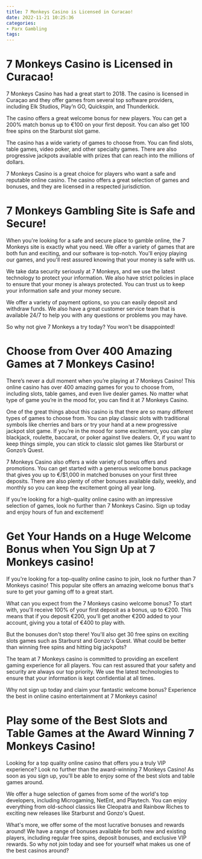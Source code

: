 ```yaml
---
title: 7 Monkeys Casino is Licensed in Curacao!
date: 2022-11-21 10:25:36
categories:
- Parx Gambling
tags:
---
```



#  7 Monkeys Casino is Licensed in Curacao!

7 Monkeys Casino has had a great start to 2018. The casino is licensed in Curaçao and they offer games from several top software providers, including Elk Studios, Play’n GO, Quickspin, and Thunderkick.

The casino offers a great welcome bonus for new players. You can get a 200% match bonus up to €100 on your first deposit. You can also get 100 free spins on the Starburst slot game.

The casino has a wide variety of games to choose from. You can find slots, table games, video poker, and other specialty games. There are also progressive jackpots available with prizes that can reach into the millions of dollars.

7 Monkeys Casino is a great choice for players who want a safe and reputable online casino. The casino offers a great selection of games and bonuses, and they are licensed in a respected jurisdiction.

#  7 Monkeys Gambling Site is Safe and Secure!

When you're looking for a safe and secure place to gamble online, the 7 Monkeys site is exactly what you need. We offer a variety of games that are both fun and exciting, and our software is top-notch. You'll enjoy playing our games, and you'll rest assured knowing that your money is safe with us.

We take data security seriously at 7 Monkeys, and we use the latest technology to protect your information. We also have strict policies in place to ensure that your money is always protected. You can trust us to keep your information safe and your money secure.

We offer a variety of payment options, so you can easily deposit and withdraw funds. We also have a great customer service team that is available 24/7 to help you with any questions or problems you may have.

So why not give 7 Monkeys a try today? You won't be disappointed!

#  Choose from Over 400 Amazing Games at 7 Monkeys Casino!

There’s never a dull moment when you’re playing at 7 Monkeys Casino! This online casino has over 400 amazing games for you to choose from, including slots, table games, and even live dealer games. No matter what type of game you’re in the mood for, you can find it at 7 Monkeys Casino.

One of the great things about this casino is that there are so many different types of games to choose from. You can play classic slots with traditional symbols like cherries and bars or try your hand at a new progressive jackpot slot game. If you’re in the mood for some excitement, you can play blackjack, roulette, baccarat, or poker against live dealers. Or, if you want to keep things simple, you can stick to classic slot games like Starburst or Gonzo’s Quest.

7 Monkeys Casino also offers a wide variety of bonus offers and promotions. You can get started with a generous welcome bonus package that gives you up to €/$1,000 in matched bonuses on your first three deposits. There are also plenty of other bonuses available daily, weekly, and monthly so you can keep the excitement going all year long.

If you’re looking for a high-quality online casino with an impressive selection of games, look no further than 7 Monkeys Casino. Sign up today and enjoy hours of fun and excitement!

#  Get Your Hands on a Huge Welcome Bonus when You Sign Up at 7 Monkeys casino!

If you're looking for a top-quality online casino to join, look no further than 7 Monkeys casino! This popular site offers an amazing welcome bonus that's sure to get your gaming off to a great start.

What can you expect from the 7 Monkeys casino welcome bonus? To start with, you'll receive 100% of your first deposit as a bonus, up to €200. This means that if you deposit €200, you'll get another €200 added to your account, giving you a total of €400 to play with.

But the bonuses don't stop there! You'll also get 30 free spins on exciting slots games such as Starburst and Gonzo's Quest. What could be better than winning free spins and hitting big jackpots?

The team at 7 Monkeys casino is committed to providing an excellent gaming experience for all players. You can rest assured that your safety and security are always our top priority. We use the latest technologies to ensure that your information is kept confidential at all times.

Why not sign up today and claim your fantastic welcome bonus? Experience the best in online casino entertainment at 7 Monkeys casino!

#  Play some of the Best Slots and Table Games at the Award Winning 7 Monkeys Casino!

Looking for a top quality online casino that offers you a truly VIP experience? Look no further than the award-winning 7 Monkeys Casino! As soon as you sign up, you'll be able to enjoy some of the best slots and table games around.

We offer a huge selection of games from some of the world's top developers, including Microgaming, NetEnt, and Playtech. You can enjoy everything from old-school classics like Cleopatra and Rainbow Riches to exciting new releases like Starburst and Gonzo's Quest.

What's more, we offer some of the most lucrative bonuses and rewards around! We have a range of bonuses available for both new and existing players, including regular free spins, deposit bonuses, and exclusive VIP rewards. So why not join today and see for yourself what makes us one of the best casinos around?
